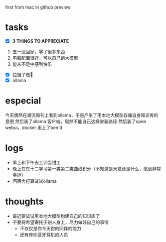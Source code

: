first from mac in github preview
# tasks
- [x] **3 THINGS TO APPRECIATE**
1. 五一没回家，学了很多东西
2. 电脑配置很好，可以自己跑大模型
3. 能从不足中感到快乐
- [x] 拉锯子做🚗
- [x] ollama

# especial
今天偶然在潮流周刊上看到ollama，于是产生了用本地大模型存储自身知识库的意图
然后装了ollama 客户端，居然不能自己选择安装路径
然后装了open webui，docker
用上了ben'd

# logs
- 早上和下午去工训当钳工
- 晚上在东十二学习第一类第二类曲线积分（不知道是天意还是什么，感到非常幸运）
- 回宿舍打算试试ollama

# thoughts
- 最近要试试用本地大模型构建自己的知识库了
- 不要将希望寄托于别人身上，尽力做好自己的事情
  - 不仅仅是你今天钳的同伴的能力
  - 还有修你蓝牙耳机的人员

